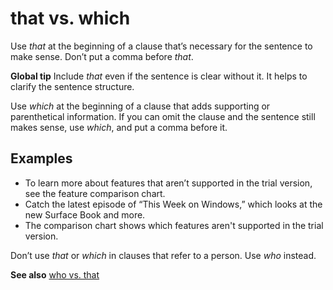 # that vs. which

Use *that* at the beginning of a clause that’s necessary for the sentence to make sense. Don’t put a comma before *that*.

**Global tip** Include *that* even if the sentence is clear without it. It helps to clarify the sentence structure.

Use *which* at the beginning of a clause that adds supporting or parenthetical information. If you can omit the clause and the sentence still makes sense, use *which*, and put a comma before it.

## Examples

- To learn more about features that aren’t supported in the trial version, see the feature comparison chart.  
- Catch the latest episode of “This Week on Windows,” which looks at the new Surface Book and more.  
- The comparison chart shows which features aren't supported in the trial version.

Don’t use *that* or *which* in clauses that refer to a person. Use *who* instead.

**See also** [who vs. that](../w/who-vs-that.md)

